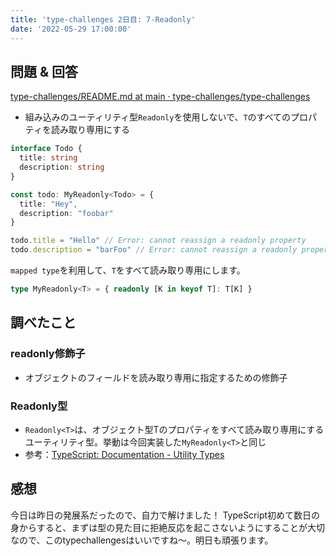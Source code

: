 ```yaml
---
title: 'type-challenges 2日目: 7-Readonly'
date: '2022-05-29 17:00:00'
---
```


## 問題 & 回答

[type\-challenges/README\.md at main · type\-challenges/type\-challenges](https://github.com/type-challenges/type-challenges/blob/main/questions/00007-easy-readonly/README.md)

- 組み込みのユーティリティ型`Readonly`を使用しないで、`T`のすべてのプロパティを読み取り専用にする

```typescript
interface Todo {
  title: string
  description: string
}

const todo: MyReadonly<Todo> = {
  title: "Hey",
  description: "foobar"
}

todo.title = "Hello" // Error: cannot reassign a readonly property
todo.description = "barFoo" // Error: cannot reassign a readonly property
```

`mapped type`を利用して、`T`をすべて読み取り専用にします。

```typescript
type MyReadonly<T> = { readonly [K in keyof T]: T[K] }
```

## 調べたこと
### readonly修飾子

- オブジェクトのフィールドを読み取り専用に指定するための修飾子

### Readonly型

- `Readonly<T>`は、オブジェクト型Tのプロパティをすべて読み取り専用にするユーティリティ型。挙動は今回実装した`MyReadonly<T>`と同じ
- 参考：[TypeScript: Documentation \- Utility Types](https://www.typescriptlang.org/docs/handbook/utility-types.html#readonlytype)

## 感想

今日は昨日の発展系だったので、自力で解けました！
TypeScript初めて数日の身からすると、まずは型の見た目に拒絶反応を起こさないようにすることが大切なので、このtypechallengesはいいですね〜。明日も頑張ります。
